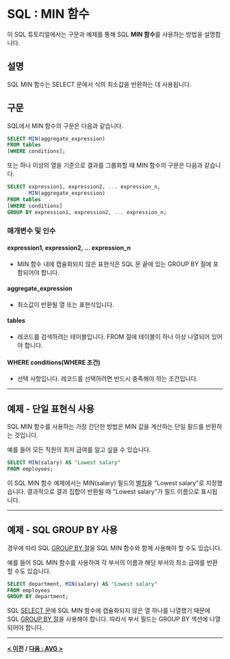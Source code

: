 # SQL : MIN 함수

이 SQL 튜토리얼에서는 구문과 예제를 통해 SQL **MIN 함수**를 사용하는 방법을 설명합니다.

## 설명
SQL MIN 함수는 SELECT 문에서 식의 최소값을 반환하는 데 사용됩니다.

## 구문
SQL에서 MIN 함수의 구문은 다음과 같습니다.
```SQL
SELECT MIN(aggregate_expression)
FROM tables
[WHERE conditions];
```
또는 하나 이상의 열을 기준으로 결과를 그룹화할 때 MIN 함수의 구문은 다음과 같습니다.
```SQL
SELECT expression1, expression2, ... expression_n,
       MIN(aggregate_expression)
FROM tables
[WHERE conditions]
GROUP BY expression1, expression2, ... expression_n;
```
### 매개변수 및 인수
#### **expression1, expression2, ... expression_n**
- MIN 함수 내에 캡슐화되지 않은 표현식은 SQL 문 끝에 있는 GROUP BY 절에 포함되어야 합니다.
#### **aggregate_expression**
- 최소값이 반환될 열 또는 표현식입니다.
#### **tables**
- 레코드를 검색하려는 테이블입니다. FROM 절에 테이블이 하나 이상 나열되어 있어야 합니다.
#### **WHERE conditions(WHERE 조건)**
- 선택 사항입니다. 레코드를 선택하려면 반드시 충족해야 하는 조건입니다.

---
## 예제 - 단일 표현식 사용
SQL MIN 함수를 사용하는 가장 간단한 방법은 MIN 값을 계산하는 단일 필드를 반환하는 것입니다.

예를 들어 모든 직원의 최저 급여를 알고 싶을 수 있습니다.
```SQL
SELECT MIN(salary) AS "Lowest salary"
FROM employees;
```
이 SQL MIN 함수 예제에서는 MIN(salary) 필드의 [별칭](ALIASES.md)을 "Lowest salary"로 지정했습니다. 결과적으로 결과 집합이 반환될 때 "Lowest salary"가 필드 이름으로 표시됩니다.

---
## 예제 - SQL GROUP BY 사용
경우에 따라 SQL [GROUP BY 절](GROUP_BY.md)을 SQL MIN 함수와 함께 사용해야 할 수도 있습니다.

예를 들어 SQL MIN 함수를 사용하여 각 부서의 이름과 해당 부서의 최소 급여를 반환할 수도 있습니다.
```SQL
SELECT department, MIN(salary) AS "Lowest salary"
FROM employees
GROUP BY department;
```
SQL [SELECT 문](SELECT.md)에 SQL MIN 함수에 캡슐화되지 않은 열 하나를 나열했기 때문에 SQL [GROUP BY 절](GROUP_BY.md)을 사용해야 합니다. 따라서 부서 필드는 GROUP BY 섹션에 나열되어야 합니다.

---
**[< 이전](MAX.md) / [다음 : AVG >](AVG.md)**